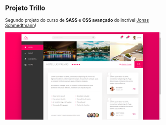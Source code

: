 ## Projeto Trillo

Segundo projeto do curso de **SASS** e **CSS avançado** do incrível <a href="https://github.com/jonasschmedtmann">Jonas Schmedtmann</a>!

![Preview da interface](preview.png)